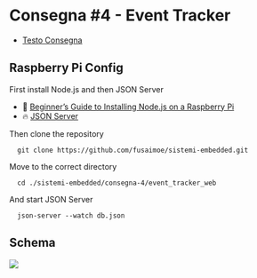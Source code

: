 # Consegna #4 - Event Tracker

* [Testo Consegna](https://github.com/fusaimoe/sistemi-embedded/wiki/Consegna-%234---Event-Tracker)

## Raspberry Pi Config
First install Node.js and then JSON Server
* :baby: [Beginner’s Guide to Installing Node.js on a Raspberry Pi](http://thisdavej.com/beginners-guide-to-installing-node-js-on-a-raspberry-pi/)
* :fire: [JSON Server](https://github.com/typicode/json-server)

Then clone the repository

      git clone https://github.com/fusaimoe/sistemi-embedded.git
    
Move to the correct directory

      cd ./sistemi-embedded/consegna-4/event_tracker_web
    
And start JSON Server

      json-server --watch db.json

## Schema

![](https://github.com/fusaimoe/sistemi-embedded/blob/master/consegna-4/messages-schema.png?raw=true)
